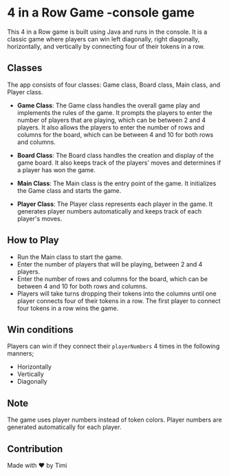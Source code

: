 # 4 in a Row Game -console game
This 4 in a Row game is built using Java and runs in the console. It is a classic game where players can win left diagonally, right diagonally, horizontally, and vertically by connecting four of their tokens in a row.

## Classes
The app consists of four classes: Game class, Board class, Main class, and Player class.

-  **Game Class**:  The Game class handles the overall game play and implements the rules of the game. It prompts the players to enter the number of players that are playing, which can be between 2 and 4 players. It also allows the players to enter the number of rows and columns for the board, which can be between 4 and 10 for both rows and columns.

- **Board Class**: The Board class handles the creation and display of the game board. It also keeps track of the players' moves and determines if a player has won the game.

- **Main Class**: The Main class is the entry point of the game. It initializes the Game class and starts the game.

- **Player Class**: The Player class represents each player in the game. It generates player numbers automatically and keeps track of each player's moves.

## How to Play
- Run the Main class to start the game.
- Enter the number of players that will be playing, between 2 and 4 players.
- Enter the number of rows and columns for the board, which can be between 4 and 10 for both rows and columns.
- Players will take turns dropping their tokens into the columns until one player connects four of their tokens in a row. The first player to connect four tokens in a row wins the game.

## Win conditions
Players can win if they connect their `playerNumbers` 4 times in the following manners;
- Horizontally
- Vertically
- Diagonally


## Note
The game uses player numbers instead of token colors. Player numbers are generated automatically for each player.

## Contribution
Made with ❤️ by Timi
